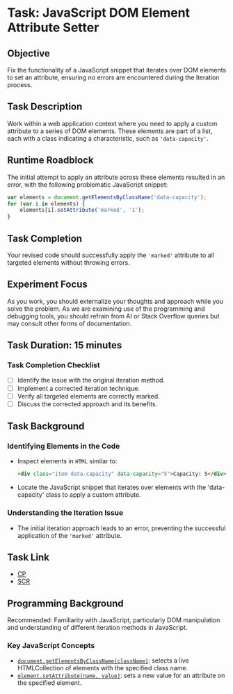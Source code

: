 # Task: JavaScript DOM Element Attribute Setter

## Objective
Fix the functionality of a JavaScript snippet that iterates over DOM elements to set an attribute, ensuring no errors are encountered during the iteration process.

## Task Description
Work within a web application context where you need to apply a custom attribute to a series of DOM elements. These elements are part of a list, each with a class indicating a characteristic, such as `'data-capacity'`.

## Runtime Roadblock
The initial attempt to apply an attribute across these elements resulted in an error, with the following problematic JavaScript snippet:
```javascript
var elements = document.getElementsByClassName('data-capacity');
for (var i in elements) {
    elements[i].setAttribute('marked', '1');
}
```

## Task Completion
Your revised code should successfully apply the `'marked'` attribute to all targeted elements without throwing errors.

## Experiment Focus
As you work, you should externalize your thoughts and approach while you solve the problem. As we are examining use of the programming and debugging tools, you should refrain from AI or Stack Overflow queries but may consult other forms of documentation.

## Task Duration: 15 minutes

### Task Completion Checklist
- [ ] Identify the issue with the original iteration method.
- [ ] Implement a corrected iteration technique.
- [ ] Verify all targeted elements are correctly marked.
- [ ] Discuss the corrected approach and its benefits.

## Task Background

### Identifying Elements in the Code
- Inspect elements in `HTML` similar to:
  ```html
  <div class="item data-capacity" data-capacity="5">Capacity: 5</div>
  ```
- Locate the JavaScript snippet that iterates over elements with the 'data-capacity' class to apply a custom attribute.

### Understanding the Iteration Issue
- The initial iteration approach leads to an error, preventing the successful application of the `'marked'` attribute.

## Task Link

- [CP](https://codepen.io/luminaxster/pen/jOJjBog)
- [SCR](https://seecode.run/#:-NrrDAdCMzjel55-5rdl)

## Programming Background
Recommended: Familiarity with JavaScript, particularly DOM manipulation and understanding of different iteration methods in JavaScript.

### Key JavaScript Concepts
- [`document.getElementsByClassName(className)`](https://developer.mozilla.org/en-US/docs/Web/API/Document/getElementsByClassName): selects a live HTMLCollection of elements with the specified class name.
- [`element.setAttribute(name, value)`](https://developer.mozilla.org/en-US/docs/Web/API/Element/setAttribute): sets a new value for an attribute on the specified element.
